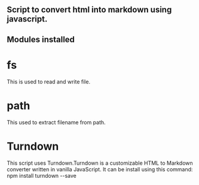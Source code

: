 ## Script to convert html into markdown using javascript.
## Modules installed
# fs
This is used to read and write file.
# path 
This used to extract filename from path.
# Turndown 
This script uses Turndown.Turndown is a customizable HTML to Markdown converter written in vanilla JavaScript.
It can be install using this command:
npm install turndown --save 
